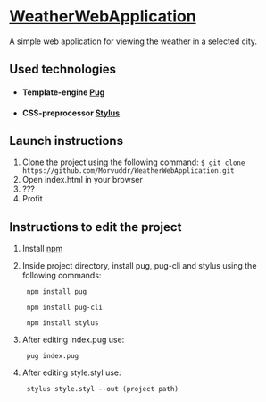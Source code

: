 # [WeatherWebApplication](https://morvuddr.github.io/WeatherWebApplication/)
A simple web application for viewing the weather in a selected city.
## Used technologies
- #### Template-engine [Pug](https://github.com/pugjs/pug)
- #### CSS-preprocessor [Stylus](http://stylus-lang.com)

## Launch instructions
1. Clone the project using the following command: 
	`$ git clone https://github.com/Morvuddr/WeatherWebApplication.git`
2. Open index.html in your browser
3. ???
4. Profit

## Instructions to edit the project
1. Install [npm](https://www.npmjs.com/get-npm)
2. Inside project directory, install pug, pug-cli and stylus using the following commands:
		
		npm install pug
		
		npm install pug-cli
		
		npm install stylus
		
3. After editing index.pug use:

		pug index.pug
		
4. After editing style.styl use:

		stylus style.styl --out (project path)
